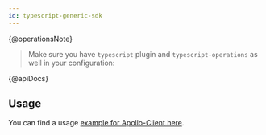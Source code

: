 ```yaml
---
id: typescript-generic-sdk
---
```


{@operationsNote}

> Make sure you have `typescript` plugin and `typescript-operations` as well in your configuration:

{@apiDocs}

## Usage

You can find a usage [example for Apollo-Client here](https://gist.github.com/akozhemiakin/731b0c1e99eb89b01f80f08f9146b6b6).
